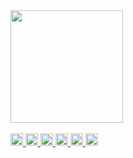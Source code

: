 

 <a href="https://github.com/m4j7">
  <img height="180em" src="https://github-readme-stats.vercel.app/api?username=m4j7&show_icons=true&theme=dracula&include_all_commits=true&count_private=true"/>
  
  <div style="display: inline_block"><br>
  <img height="20em" src="https://cdn.jsdelivr.net/gh/devicons/devicon/icons/c/c-plain.svg" />
  <img height="20em" src="https://cdn.jsdelivr.net/gh/devicons/devicon/icons/css3/css3-plain.svg" />
  <img height="20em" src="https://cdn.jsdelivr.net/gh/devicons/devicon/icons/java/java-original.svg" />
  <img height="20em" src="https://cdn.jsdelivr.net/gh/devicons/devicon/icons/csharp/csharp-plain.svg" />
  <img height="20em" src="https://cdn.jsdelivr.net/gh/devicons/devicon/icons/angularjs/angularjs-plain.svg" />
  <img height="20em" src="https://cdn.jsdelivr.net/gh/devicons/devicon/icons/javascript/javascript-plain.svg" />
          
  
  <div>


